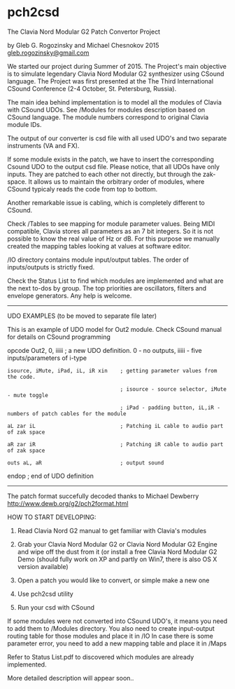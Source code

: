 # pch2csd
The Clavia Nord Modular G2 Patch Convertor Project

by Gleb G. Rogozinsky and Michael Chesnokov 2015
gleb.rogozinsky@gmail.com

We started our project during Summer of 2015. The Project's main objective is to simulate legendary Clavia Nord Modular G2 synthesizer using CSound language. The Project was first presented at the The Third International CSound Conference (2-4 October, St. Petersburg, Russia).

The main idea behind implementation is to model all the modules of Clavia with CSound UDOs. See /Modules for modules description based on CSound language. The module numbers correspond to original Clavia module IDs.

The output of our converter is csd file with all used UDO's and two separate instruments (VA and FX).

If some module exists in the patch, we have to insert the corresponding Csound UDO to the output csd file.
Please notice, that all UDOs have only inputs. They are patched to each other not directly, but through the zak-space.
It allows us to maintain the orbitrary order of modules, where CSound typicaly reads the code from top to bottom.

Another remarkable issue is cabling, which is completely different to CSound. 

Check /Tables to see mapping for module parameter values. Being MIDI compatible, Clavia stores all parameters as an 7 bit integers. So it is not possible to know the real value of Hz or dB. For this purpose we manually created the mapping tables looking at values at software editor.

/IO directory contains module input/output tables. The order of inputs/outputs is strictly fixed. 

Check the Status List to find which modules are implemented and what are the next to-dos by group. 
The top priorities are oscillators, filters and envelope generators. Any help is welcome.

*************************************************************
UDO EXAMPLES (to be moved to separate file later)

This is an example of UDO model for Out2 module. Check CSound manual for details on CSound programming


opcode Out2, 0, iiiii	; a new UDO definition. 0 - no outputs, iiiii - five inputs/parameters of i-type

	isource, iMute, iPad, iL, iR xin    ; getting parameter values from the code.
	
	                                    ; isource - source selector, iMute - mute toggle
	                                    
	                                    ; iPad - padding button, iL,iR - numbers of patch cables for the module
	                                    
	aL zar iL                           ; Patching iL cable to audio part of zak space
	
	aR zar iR                           ; Patching iR cable to audio part of zak space
	
	outs aL, aR                         ; output sound
	
endop                                 ; end of UDO definition 


***************************************************************
The patch format succefully decoded thanks to Michael Dewberry http://www.dewb.org/g2/pch2format.html

HOW TO START DEVELOPING:
1. Read Clavia Nord G2 manual to get familiar with Clavia's modules

2. Grab your Clavia Nord Modular G2 or Clavia Nord Modular G2 Engine and wipe off the dust from it
(or install a free Clavia Nord Modular G2 Demo (should fully work on XP and partly on Win7,
there is also OS X version available)

3. Open a patch you would like to convert, or simple make a new one

4. Use pch2csd utility

5. Run your csd with CSound


If some modules were not converted into CSound UDO's, it means you need to add them to /Modules directory.
You also need to create input-output routing table for those modules and place it in /IO
In case there is some parameter error, you need to add a new mapping table and place it in /Maps

Refer to Status List.pdf to discovered which modules are already implemented.


More detailed description will appear soon..
